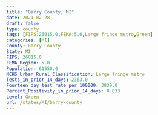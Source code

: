 ```yaml
---
title: "Barry County, MI"
date: 2021-02-28
draft: false
type: county
tags: [FIPS:26015.0,FEMA:5.0,Large fringe metro,Green]
categories: [MI]
County: Barry County
State: MI
FIPS: 26015.0
FEMA_Region: 5.0
Population: 61550.0
NCHS_Urban_Rural_Classification: Large fringe metro
Tests_in_prior_14_days: 2363.0
Fourteen_day_test_rate_per_100000: 3839.0
Percent_Positivity_in_prior_14_days: 0.033
Level: Green
url: /states/MI/barry-county
---
```



